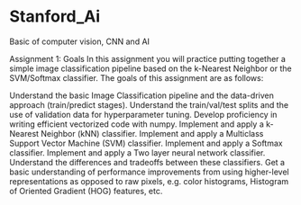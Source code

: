 # Stanford_Ai
Basic of computer vision, CNN and AI

Assignment 1:
Goals
In this assignment you will practice putting together a simple image classification pipeline based on the k-Nearest Neighbor or the SVM/Softmax classifier. The goals of this assignment are as follows:

Understand the basic Image Classification pipeline and the data-driven approach (train/predict stages).
Understand the train/val/test splits and the use of validation data for hyperparameter tuning.
Develop proficiency in writing efficient vectorized code with numpy.
Implement and apply a k-Nearest Neighbor (kNN) classifier.
Implement and apply a Multiclass Support Vector Machine (SVM) classifier.
Implement and apply a Softmax classifier.
Implement and apply a Two layer neural network classifier.
Understand the differences and tradeoffs between these classifiers.
Get a basic understanding of performance improvements from using higher-level representations as opposed to raw pixels, e.g. color histograms, Histogram of Oriented Gradient (HOG) features, etc.

